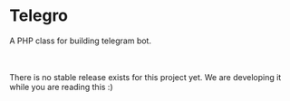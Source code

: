 # Telegro
A PHP class for building telegram bot. 

<br />
<br />
There is no stable release exists for this project yet. We are developing it while you are reading this :)